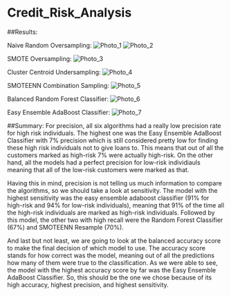 # Credit_Risk_Analysis

##Results:


Naive Random Oversampling:
![Photo_1](https://user-images.githubusercontent.com/105950742/193168478-7ec98a17-4ab7-445d-b70a-4af4fa70bc5e.png)
![Photo_2](https://user-images.githubusercontent.com/105950742/193168480-b93c02fc-3326-4beb-8faf-f0d6303cc961.png)

SMOTE Oversampling:
![Photo_3](https://user-images.githubusercontent.com/105950742/193168481-5527a2a2-ed55-46b7-9f22-85b7a5ad6e1c.png)

Cluster Centroid Undersampling:
![Photo_4](https://user-images.githubusercontent.com/105950742/193168472-68f2111d-87c0-4106-b33d-1a8384371f65.png)

SMOTEENN Combination Sampling:
![Photo_5](https://user-images.githubusercontent.com/105950742/193168473-4b404ffb-a7a1-4d19-b1d3-aead0fa51366.png)

Balanced Random Forest Classifier:
![Photo_6](https://user-images.githubusercontent.com/105950742/193168475-d4a52e5d-52c3-4443-b54a-1dca88374a35.png)

Easy Ensemble AdaBoost Classifier:
![Photo_7](https://user-images.githubusercontent.com/105950742/193168476-9e3360cf-c3d4-40b8-8563-e39e6aa41975.png)


##Summary:
For precision, all six algorithms had a really low precision rate for high risk individuals. The highest one was the Easy Ensemble AdaBoost Classifier with 7% precision which is still considered pretty low for finding these high risk individuals not to give loans to. This means that out of all the customers marked as high-risk 7% were actually high-risk. On the other hand, all the models had a perfect precision for low-risk individiauls meaning that all of the low-risk customers were marked as that.

Having this in mind, precision is not telling us much information to compare the algorithms, so we should take a look at sensitivity. The model with the highest sensitivity was the easy ensemble adaboost classifier (91% for high-risk and 94% for low-risk individuals), meaning that 91% of the time all the high-risk individuals are marked as high-risk individuals. Followed by this model, the other two with high recall were the Random Forest Classifier (67%) and SMOTEENN Resample (70%).

And last but not least, we are going to look at the balanced accuracy score to make the final decision of which model to use. The accuracy score stands for how correct was the model, meaning out of all the predictions how many of them were true to the classification. As we were able to see, the model with the highest accuracy score by far was the Easy Ensemble AdaBoost Classifier. So, this should be the one we chose because of its high accuracy, highest precision, and highest sensitivity.
